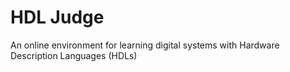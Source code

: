 # HDL Judge
An online environment for learning digital systems with Hardware Description Languages (HDLs)
